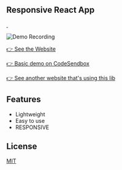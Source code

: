 Responsive React App
--------------------

<!-- <a href="https://npmjs.com/package/responsive-react-app" target="\_parent">
  <img alt="" src="https://img.shields.io/npm/dm/responsive-react-app.svg" />
</a> -->
<a href="https://github.com/Hermanya/responsive-react-app" target="\_parent">
  <img alt="" src="https://img.shields.io/github/stars/Hermanya/responsive-react-app.svg?style=social&label=Star" />
</a>
<a href="https://twitter.com/hermanhasawish" target="\_parent">
  <img alt="" src="https://img.shields.io/twitter/follow/hermanhasawish.svg?style=social&label=Follow" />
</a>

![Demo Recording](https://github.com/Hermanya/responsive-react-app/raw/master/recording.gif)

[👉 See the Website](https://hermanya.github.io/responsive-react-app)

[👉 Basic demo on CodeSendbox](https://codesandbox.io/s/bold-noether-fybj1)

[👉 See another website that's using this lib](https://starikov.dev)

## Features

- Lightweight
- Easy to use
- RESPONSIVE

## License

[MIT](./LICENSE)
